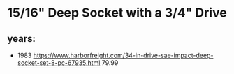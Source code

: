 # 15/16" Deep Socket with a 3/4" Drive
## years:
- 1983
https://www.harborfreight.com/34-in-drive-sae-impact-deep-socket-set-8-pc-67935.html
79.99
